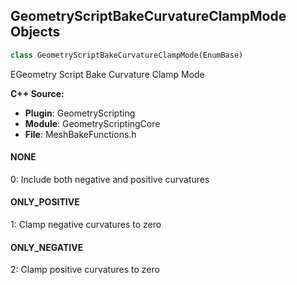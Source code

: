## GeometryScriptBakeCurvatureClampMode Objects

```python
class GeometryScriptBakeCurvatureClampMode(EnumBase)
```

EGeometry Script Bake Curvature Clamp Mode

**C++ Source:**

- **Plugin**: GeometryScripting
- **Module**: GeometryScriptingCore
- **File**: MeshBakeFunctions.h

<a id="unreal.GeometryScriptBakeCurvatureClampMode.NONE"></a>

#### NONE

0: Include both negative and positive curvatures

<a id="unreal.GeometryScriptBakeCurvatureClampMode.ONLY_POSITIVE"></a>

#### ONLY_POSITIVE

1: Clamp negative curvatures to zero

<a id="unreal.GeometryScriptBakeCurvatureClampMode.ONLY_NEGATIVE"></a>

#### ONLY_NEGATIVE

2: Clamp positive curvatures to zero

<a id="unreal.GeometryScriptCombineAttributesMode"></a>